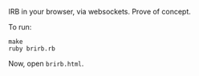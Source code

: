 IRB in your browser, via websockets.
Prove of concept.

To run:

    make
    ruby brirb.rb

Now, open `brirb.html`.
